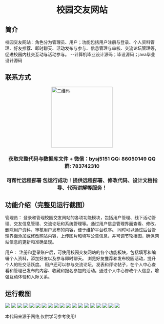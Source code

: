 <p><h1 align="center">校园交友网站</h1></p>

## 简介
校园交友网站：角色分为管理员、用户；功能包括用户注册与登录、个人资料管理、好友推荐、即时聊天、活动发布与参与、信息管理与审核、交流论坛管理等，促进校园内社交互动与活动参与。    --计算机毕业设计源码；毕设源码；java毕业设计源码


## 联系方式
<img src="https://bs-1329754181.cos.ap-shanghai.myqcloud.com/wx.jpg" alt="二维码" style="display: block; margin: 0 auto;" width="200px">
<p><h3 align="center">获取完整代码与数据库文件 + 微信：bysj5151 QQ: 86050149 QQ群: 783742310</h3></p>
<p><h3 align="center">可帮忙远程部署 包运行成功！提供远程部署、修改代码、设计文档指导、代码讲解等服务！</h3></p>

## 功能介绍（完整见运行截图）
管理员： 登录和管理校园交友网站的各项功能模块，包括用户管理、线下活动管理、交友信息管理、交流论坛和系统管理等。通过用户信息管理界面查看、修改、删除用户资料，审核用户发布的内容，便于维护平台秩序。 同时可以通过后台管理界面添加或修改网站内容，上传图片和填写公告信息，并可调节轮播图，确保网站信息的更新和准确呈现。

用户： 注册和登录账户后，可使用校园交友网站的各个功能板块，包括填写和编辑个人资料，添加好友以及参与即时聊天。 浏览好友推荐和发布校园活动，提升个人的社交活跃度。 用户还可以参与交流论坛，发表和评论帖子，在个人中心查看和管理已发布的内容、收藏和报名参加的活动。通过个人中心修改个人信息，增强互动体验和人际关系。


## 运行截图
![](https://bs-1329754181.cos.ap-shanghai.myqcloud.com/spring/CampusFriendshipWebsite/img/001.jpg)
![](https://bs-1329754181.cos.ap-shanghai.myqcloud.com/spring/CampusFriendshipWebsite/img/002.jpg)
![](https://bs-1329754181.cos.ap-shanghai.myqcloud.com/spring/CampusFriendshipWebsite/img/003.jpg)
![](https://bs-1329754181.cos.ap-shanghai.myqcloud.com/spring/CampusFriendshipWebsite/img/004.jpg)
![](https://bs-1329754181.cos.ap-shanghai.myqcloud.com/spring/CampusFriendshipWebsite/img/005.jpg)
![](https://bs-1329754181.cos.ap-shanghai.myqcloud.com/spring/CampusFriendshipWebsite/img/006.jpg)
![](https://bs-1329754181.cos.ap-shanghai.myqcloud.com/spring/CampusFriendshipWebsite/img/007.jpg)
![](https://bs-1329754181.cos.ap-shanghai.myqcloud.com/spring/CampusFriendshipWebsite/img/008.jpg)
![](https://bs-1329754181.cos.ap-shanghai.myqcloud.com/spring/CampusFriendshipWebsite/img/009.jpg)
![](https://bs-1329754181.cos.ap-shanghai.myqcloud.com/spring/CampusFriendshipWebsite/img/010.jpg)
![](https://bs-1329754181.cos.ap-shanghai.myqcloud.com/spring/CampusFriendshipWebsite/img/011.jpg)
![](https://bs-1329754181.cos.ap-shanghai.myqcloud.com/spring/CampusFriendshipWebsite/img/012.jpg)
![](https://bs-1329754181.cos.ap-shanghai.myqcloud.com/spring/CampusFriendshipWebsite/img/013.jpg)
![](https://bs-1329754181.cos.ap-shanghai.myqcloud.com/spring/CampusFriendshipWebsite/img/014.jpg)
![](https://bs-1329754181.cos.ap-shanghai.myqcloud.com/spring/CampusFriendshipWebsite/img/015.jpg)
![](https://bs-1329754181.cos.ap-shanghai.myqcloud.com/spring/CampusFriendshipWebsite/img/016.jpg)
![](https://bs-1329754181.cos.ap-shanghai.myqcloud.com/spring/CampusFriendshipWebsite/img/017.jpg)
![](https://bs-1329754181.cos.ap-shanghai.myqcloud.com/spring/CampusFriendshipWebsite/img/018.jpg)
![](https://bs-1329754181.cos.ap-shanghai.myqcloud.com/spring/CampusFriendshipWebsite/img/019.jpg)

<p>本代码来源于网络,仅供学习参考使用!</p>
